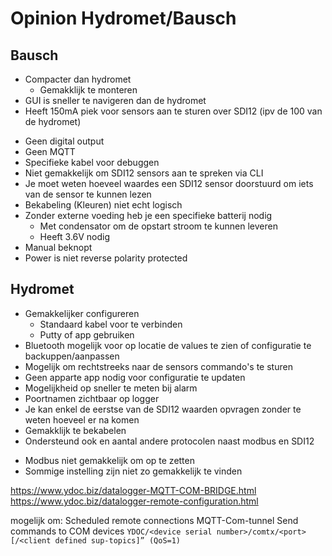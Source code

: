 # Opinion Hydromet/Bausch


## Bausch

+ Compacter dan hydromet
  + Gemakklijk te monteren
+ GUI is sneller te navigeren dan de hydromet
+ Heeft 150mA piek voor sensors aan te sturen over SDI12 (ipv de 100 van de hydromet)


- Geen digital output
- Geen MQTT
- Specifieke kabel voor debuggen
- Niet gemakkelijk om SDI12 sensors aan te spreken via CLI
- Je moet weten hoeveel waardes een SDI12 sensor doorstuurd om iets van de sensor te kunnen lezen
- Bekabeling (Kleuren) niet echt logisch 
- Zonder externe voeding heb je een specifieke batterij nodig
  - Met condensator om de opstart stroom te kunnen leveren
  - Heeft 3.6V nodig
- Manual beknopt
- Power is niet reverse polarity protected

## Hydromet

+ Gemakkelijker configureren
  + Standaard kabel voor te verbinden
  + Putty of app gebruiken
+ Bluetooth mogelijk voor op locatie de values te zien of configuratie te backuppen/aanpassen
+ Mogelijk om rechtstreeks naar de sensors commando's te sturen
+ Geen apparte app nodig voor configuratie te updaten
+ Mogelijkheid op sneller te meten bij alarm
+ Poortnamen zichtbaar op logger
+ Je kan enkel de eerstse van de SDI12 waarden opvragen zonder te weten hoeveel er na komen
+ Gemakklijk te bekabelen
+ Ondersteund ook en aantal andere protocolen naast modbus en SDI12


- Modbus niet gemakkelijk om op te zetten
- Sommige instelling zijn niet zo gemakkelijk te vinden
    



https://www.ydoc.biz/datalogger-MQTT-COM-BRIDGE.html
https://www.ydoc.biz/datalogger-remote-configuration.html

mogelijk om:
    Scheduled remote connections
    MQTT-Com-tunnel
        Send commands to COM devices
        `YDOC/<device serial number>/comtx/<port>[/<client defined sup-topics]” (QoS=1)`

